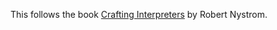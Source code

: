 This follows the book [Crafting Interpreters](https://craftinginterpreters.com/) by Robert Nystrom.

